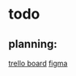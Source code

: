 # todo

## planning:

<a href="https://trello.com/b/EzTIjUPm/todo">trello board</a>
<a href="https://www.figma.com/file/fngFHB3QWlQptvD6Efj1An/todo?node-id=0%3A1">figma</a>
